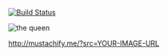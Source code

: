 [![Build Status](https://travis-ci.org/afeld/mustachio.png?branch=master)](https://travis-ci.org/afeld/mustachio)

![the queen](http://mustachify.me/?src=http://www.librarising.com/astrology/celebs/images2/QR/queenelizabethii.jpg)

http://mustachify.me/?src=YOUR-IMAGE-URL

